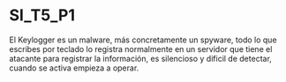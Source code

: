 # SI_T5_P1
El Keylogger es un malware, más concretamente un spyware, todo lo que escribes por teclado lo registra normalmente en un servidor que tiene el atacante para registrar la información, es silencioso y dificil de detectar, cuando se activa empieza a operar.
